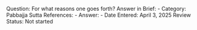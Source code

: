 Question: For what reasons one goes forth?
Answer in Brief: -
 Category: Pabbajja
Sutta References: -
Answer: -
Date Entered: April 3, 2025
Review Status: Not started